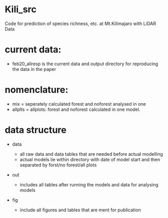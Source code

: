 # Kili_src
Code for prediction of species richness, etc. at Mt.Kilimajaro with LiDAR Data

# current data: 
* feb20_allresp is the current data and output directory for reproducing the data in the paper

# nomenclature: 
* mix = seperately calculated forest and noforest analysed in one
* allplts = allplots: forest and noforest calculated in one model.

# data structure
* data 
  * all raw data and data tables that are needed before actual modelling
  * actual models lie within directory with date of model start and then separated by forst/no forest/all plots

* out
  * includes all tables after running the models and data for analysing models

* fig
  * include all figures and tables that are ment for publication

